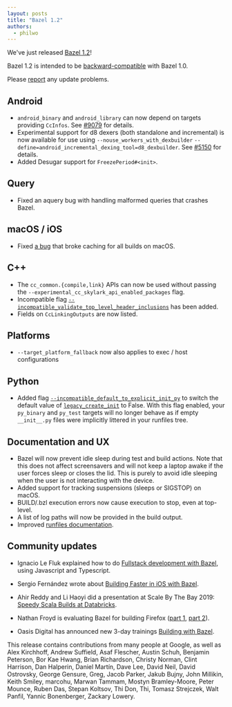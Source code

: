 ```yaml
---
layout: posts
title: "Bazel 1.2"
authors:
  - philwo
---
```


We've just released [Bazel 1.2](https://github.com/bazelbuild/bazel/releases/tag/1.2.0)!

Bazel 1.2 is intended to be [backward-compatible](https://docs.bazel.build/versions/master/backward-compatibility.html) with Bazel 1.0.

Please [report](https://github.com/bazelbuild/bazel/issues/new) any update problems.

## Android

* `android_binary` and `android_library` can now depend on targets providing `CcInfos`. See [#9079](https://github.com/bazelbuild/bazel/issues/9079) for details.
* Experimental support for d8 dexers (both standalone and incremental) is now available for use using `--nouse_workers_with_dexbuilder` `--define=android_incremental_dexing_tool=d8_dexbuilder`. See [#5150](https://github.com/bazelbuild/bazel/issues/5150) for details.
* Added Desugar support for `FreezePeriod#<init>`.

## Query

* Fixed an aquery bug with handling malformed queries that crashes Bazel.

## macOS / iOS

* Fixed [a bug](https://github.com/bazelbuild/bazel/issues/10184) that broke caching for all builds on macOS.

## C++

* The `cc_common.{compile,link}` APIs can now be used without passing the `--experimental_cc_skylark_api_enabled_packages` flag.
* Incompatible flag [`--incompatible_validate_top_level_header_inclusions`](https://github.com/bazelbuild/bazel/issues/10047) has been added.
* Fields on `CcLinkingOutputs` are now listed.

## Platforms

* `--target_platform_fallback` now also applies to exec / host configurations

## Python

* Added flag [`--incompatible_default_to_explicit_init_py`](https://github.com/bazelbuild/bazel/issues/10076) to switch the default value of [`legacy_create_init`](https://docs.bazel.build/versions/master/be/python.html#py_binary.legacy_create_init) to False. With this flag enabled, your `py_binary` and `py_test` targets will no longer behave as if empty `__init__.py` files were implicitly littered in your runfiles tree.

## Documentation and UX

* Bazel will now prevent idle sleep during test and build actions. Note that this does not affect screensavers and will not keep a laptop awake if the user forces sleep or closes the lid. This is purely to avoid idle sleeping when the user is not interacting with the device.
* Added support for tracking suspensions (sleeps or SIGSTOP) on macOS.
* BUILD/.bzl execution errors now cause execution to stop, even at top-level.
* A list of log paths will now be provided in the build output.
* Improved [runfiles documentation](https://docs.bazel.build/versions/master/skylark/rules.html#runfiles).

## Community updates

* Ignacio Le Fluk explained how to do [Fullstack development with Bazel](https://dev.to/thisdotmedia/fullstack-development-with-bazel-16ic), using Javascript and Typescript.

* Sergio Fernández wrote about [Building Faster in iOS with Bazel](https://medium.com/@fdzsergio/building-faster-in-ios-with-bazel-448a3074e73).

* Ahir Reddy and Li Haoyi did a presentation at Scale By The Bay 2019: [Speedy Scala Builds at Databricks](https://www.youtube.com/watch?v=fs-TkRkFgDI).

* Nathan Froyd is evaluating Bazel for building Firefox ([part 1](https://blog.mozilla.org/nfroyd/2019/10/28/evaluating-bazel-for-building-firefox-part-1/), [part 2](https://blog.mozilla.org/nfroyd/2019/11/01/evaluating-bazel-for-building-firefox-part-2/)).

* Oasis Digital has announced new 3-day trainings [Building with Bazel](https://oasisdigital.com/class/bazel).

This release contains contributions from many people at Google, as well as Alex Kirchhoff, Andrew Suffield, Asaf Flescher, Austin Schuh, Benjamin Peterson, Bor Kae Hwang, Brian Richardson, Christy Norman, Clint Harrison, Dan Halperin, Daniel Martín, Dave Lee, David Neil, David Ostrovsky, George Gensure, Greg, Jacob Parker, Jakub Bujny, John Millikin, Keith Smiley, marcohu, Marwan Tammam, Mostyn Bramley-Moore, Peter Mounce, Ruben Das, Stepan Koltsov, Thi Don, Thi, Tomasz Strejczek, Walt Panfil, Yannic Bonenberger, Zackary Lowery.
